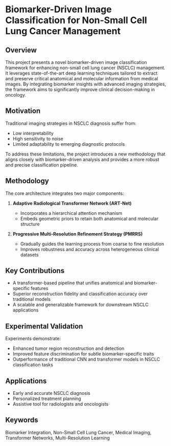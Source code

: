 # Biomarker-Driven Image Classification for Non-Small Cell Lung Cancer Management

## Overview

This project presents a novel biomarker-driven image classification framework for enhancing non-small cell lung cancer (NSCLC) management. It leverages state-of-the-art deep learning techniques tailored to extract and preserve critical anatomical and molecular information from medical images. By integrating biomarker insights with advanced imaging strategies, the framework aims to significantly improve clinical decision-making in oncology.

## Motivation

Traditional imaging strategies in NSCLC diagnosis suffer from:
- Low interpretability
- High sensitivity to noise
- Limited adaptability to emerging diagnostic protocols

To address these limitations, the project introduces a new methodology that aligns closely with biomarker-driven analysis and provides a more robust and precise classification pipeline.

## Methodology

The core architecture integrates two major components:

1. **Adaptive Radiological Transformer Network (ART-Net)**  
   - Incorporates a hierarchical attention mechanism  
   - Embeds geometric priors to retain both anatomical and molecular structure

2. **Progressive Multi-Resolution Refinement Strategy (PMRRS)**  
   - Gradually guides the learning process from coarse to fine resolution  
   - Improves robustness and accuracy across heterogeneous clinical datasets

## Key Contributions

- A transformer-based pipeline that unifies anatomical and biomarker-specific features
- Superior reconstruction fidelity and classification accuracy over traditional models
- A scalable and generalizable framework for downstream NSCLC applications

## Experimental Validation

Experiments demonstrate:
- Enhanced tumor region reconstruction and detection
- Improved feature discrimination for subtle biomarker-specific traits
- Outperformance of traditional CNN and transformer models in NSCLC classification tasks

## Applications

- Early and accurate NSCLC diagnosis
- Personalized treatment planning
- Assistive tool for radiologists and oncologists

## Keywords

Biomarker Integration, Non-Small Cell Lung Cancer, Medical Imaging, Transformer Networks, Multi-Resolution Learning
